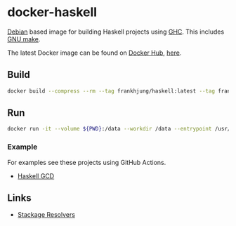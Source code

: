 # docker-haskell

[Debian](https://hub.docker.com/_/debian) based image for building Haskell
projects using [GHC](https://www.haskell.org/ghc/). This includes [GNU
make](https://www.gnu.org/software/make/).

The latest Docker image can be found on [Docker Hub](https://cloud.docker.com),
[here](https://cloud.docker.com/repository/docker/frankhjung/haskell/general).

## Build

```bash
docker build --compress --rm --tag frankhjung/haskell:latest --tag frankhjung/haskell:8.6 --label 8.6 .
```

## Run

```bash
docker run -it --volume ${PWD}:/data --workdir /data --entrypoint /usr/bin/make frankhjung/haskell:8.6 -f Makefile all
```

### Example

For examples see these projects using GitHub Actions.

* [Haskell GCD](https://github.com/frankhjung/haskell-gcd)

## Links

* [Stackage Resolvers](https://www.stackage.org)
